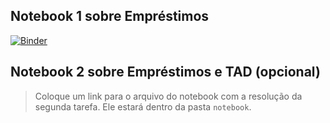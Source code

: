 ## Notebook 1 sobre Empréstimos

[![Binder](https://mybinder.org/badge_logo.svg)](https://hub-binder.mybinder.ovh/user/santanche-c2learn-f7fb83pf/lab/tree/notebook/pt/c51oo/s01emprestimo/s01exercicios/emprestimo01.ipynb)


## Notebook 2 sobre Empréstimos e TAD (opcional)

> Coloque um link para o arquivo do notebook com a resolução da segunda tarefa. Ele estará dentro da pasta `notebook`.
